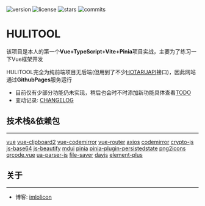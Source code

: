 ![version](https://img.shields.io/github/package-json/v/biyuehu/hulitool)
![license](https://camo.githubusercontent.com/8addc1e46efd92165de0d5fa6d5fd6a3817251a50a45544710ae4eaf486e3fe5/68747470733a2f2f696d672e736869656c64732e696f2f6769746875622f6c6963656e73652f626979756568752f6b6f746f72692d626f743f636f6c6f723d64656570677265656e)
![stars](https://img.shields.io/github/stars/biyuehu/hulitool)
![commits](https://img.shields.io/github/commit-activity/t/biyuehu/hulitool)

# HULITOOL
该项目是本人的第一个**Vue+TypeScript+Vite+Pinia**项目实战，主要为了练习一下Vue框架开发

HULITOOL完全为纯前端项目无后端(但用到了不少[HOTARUAPI](https://api.imlolicon.tk)接口)，因此网站通过**GithubPages**服务运行

- 目前仅有少部分功能仍未实现，稍后也会时不时添加新功能具体查看[TODO](./TODO.md)
- 变动记录: [CHANGELOG](./CHANGELOG.md)

## 技术栈&依赖包
****
[vue](https://www.npmjs.com/package/vue) [vue-clipboard2](https://www.npmjs.com/package/vue-clipboard2) [vue-codemirror](https://www.npmjs.com/package/vue-codemirror) [vue-router](https://www.npmjs.com/package/vue-router) [axios](https://www.npmjs.com/package/axios) [codemirror](https://www.npmjs.com/package/codemirror) [crypto-js](https://www.npmjs.com/package/crypto-js) [js-base64](https://www.npmjs.com/package/js-base64) [js-beautify](https://www.npmjs.com/package/js-beautify) [mdui](https://www.npmjs.com/package/mdui) [pinia](https://www.npmjs.com/package/pinia) [pinia-plugin-persistedstate](https://www.npmjs.com/package/pinia-plugin-persistedstate) [png2icons](https://www.npmjs.com/package/png2icons) [qrcode.vue](https://www.npmjs.com/package/qrcode.vue) [ua-parser-js](https://www.npmjs.com/package/ua-parser-js) [file-saver](https://www.npmjs.com/package/file-saver) [dayjs](https://www.npmjs.com/package/dayjs) [element-plus](https://www.npmjs.com/package/element-plus)

## 关于
****
- 博客: [imlolicon](https://imlolicon.tk)
